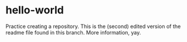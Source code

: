 # hello-world
Practice creating a repository.
This is the (second) edited version of the readme file found in this branch.
More information, yay.
